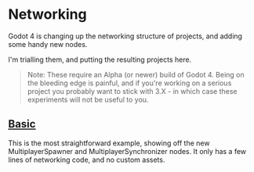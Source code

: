 # Networking
Godot 4 is changing up the networking structure of projects, and adding some handy new nodes.

I'm trialling them, and putting the resulting projects here.

> Note: These require an Alpha (or newer) build of Godot 4. Being on the bleeding edge is painful, and if you're working on a serious project you probably want to stick with 3.X - in which case these experiments will not be useful to you.

## [Basic](https://github.com/MitchReidNZ/Godot-Things/tree/main/Networking/Basic)
This is the most straightforward example, showing off the new MultiplayerSpawner and MultiplayerSynchronizer nodes. It only has a few lines of networking code, and no custom assets.
